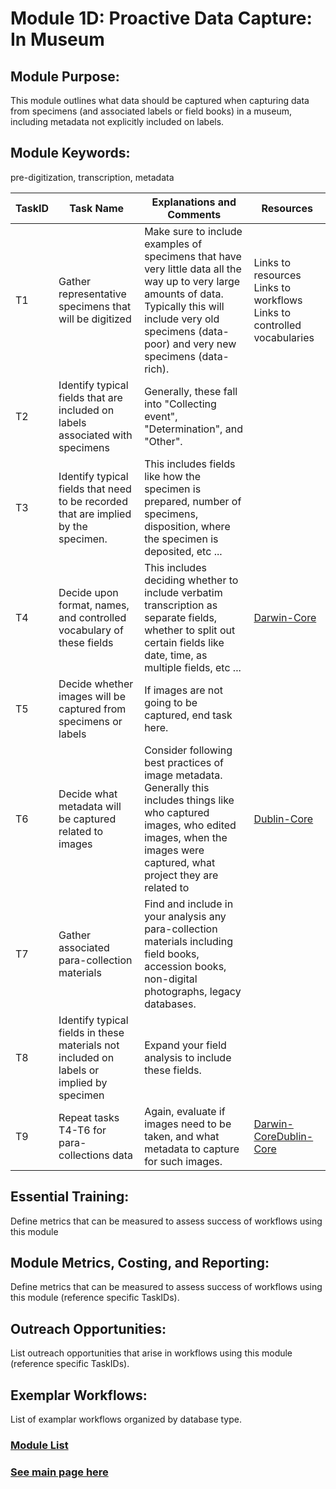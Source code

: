 # Module 1D: Proactive Data Capture: In Museum

## Module Purpose: 
This module outlines what data should be captured when capturing data from specimens (and associated labels or field books) in a museum, including metadata not explicitly included on labels. 

## Module Keywords: 
pre-digitization, transcription, metadata


| TaskID | Task Name | Explanations and Comments | Resources |
|--------|-----------|---------------------------|-----------|
|T1| Gather representative specimens that will be digitized| Make sure to include examples of specimens that have very little data all the way up to very large amounts of data. Typically this will include very old specimens (data-poor) and very new specimens (data-rich).| Links to resources  Links to workflows  Links to controlled vocabularies|
|T2|Identify typical fields that are included on labels associated with specimens| Generally, these fall into "Collecting event", "Determination", and "Other".||
|T3|Identify typical fields that need to be recorded that are implied by the specimen.|This includes fields like how the specimen is prepared, number of specimens, disposition, where the specimen is deposited, etc ...||
|T4|Decide upon format, names, and controlled vocabulary of these fields|This includes deciding whether to include verbatim transcription as separate fields, whether to split out certain fields like date, time, as multiple fields, etc ...|[Darwin-Core](https://dwc.tdwg.org/terms/)|
|T5|Decide whether images will be captured from specimens or labels|If images are not going to be captured, end task here.||
|T6|Decide what metadata will be captured related to images|Consider following best practices of image metadata. Generally this includes things like who captured images, who edited images, when the images were captured, what project they are related to|[Dublin-Core](https://www.dublincore.org/specifications/dublin-core/dcmi-terms/)|
|T7|Gather associated para-collection materials|Find and include in your analysis any para-collection materials including field books, accession books, non-digital photographs, legacy databases.||
|T8|Identify typical fields in these materials not included on labels or implied by specimen|Expand your field analysis to include these fields.||
|T9|Repeat tasks T4-T6 for para-collections data|Again, evaluate if images need to be taken, and what metadata to capture for such images.|[Darwin-Core](https://dwc.tdwg.org/terms/)[Dublin-Core](https://www.dublincore.org/specifications/dublin-core/dcmi-terms/)|


## Essential Training: 
Define metrics that can be measured to assess success of workflows using this module

## Module Metrics, Costing, and Reporting: 
Define metrics that can be measured to assess success of workflows using this module (reference specific TaskIDs).

## Outreach Opportunities: 
List outreach opportunities that arise in workflows using this module (reference specific TaskIDs).

## Exemplar Workflows: 
List of examplar workflows organized by database type.

### [Module List](https://entcollnet.github.io/BugFlow/modules/)
### [See main page here](https://entcollnet.github.io/BugFlow/)
